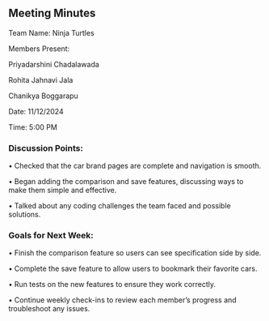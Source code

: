 ## Meeting Minutes

Team Name: Ninja Turtles

Members Present:

Priyadarshini Chadalawada

Rohita Jahnavi Jala

Chanikya Boggarapu

Date: 11/12/2024

Time: 5:00 PM

### Discussion Points:

•	Checked that the car brand pages are complete and navigation is smooth.

•	Began adding the comparison and save features, discussing ways to make them simple and effective.

•	Talked about any coding challenges the team faced and possible solutions.

### Goals for Next Week:

•	Finish the comparison feature so users can see specification side by side.

•	Complete the save feature to allow users to bookmark their favorite cars.

•	Run tests on the new features to ensure they work correctly.

•	Continue weekly check-ins to review each member’s progress and troubleshoot any issues.
